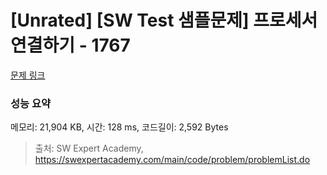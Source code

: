 # [Unrated] [SW Test 샘플문제] 프로세서 연결하기 - 1767 

[문제 링크](https://swexpertacademy.com/main/code/problem/problemDetail.do?contestProbId=AV4suNtaXFEDFAUf) 

### 성능 요약

메모리: 21,904 KB, 시간: 128 ms, 코드길이: 2,592 Bytes



> 출처: SW Expert Academy, https://swexpertacademy.com/main/code/problem/problemList.do